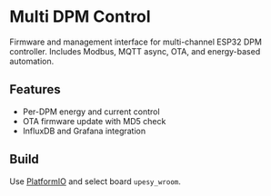 # Multi DPM Control

Firmware and management interface for multi-channel ESP32 DPM controller.
Includes Modbus, MQTT async, OTA, and energy-based automation.

## Features

- Per-DPM energy and current control
- OTA firmware update with MD5 check
- InfluxDB and Grafana integration

## Build
Use [PlatformIO](https://platformio.org) and select board `upesy_wroom`.
